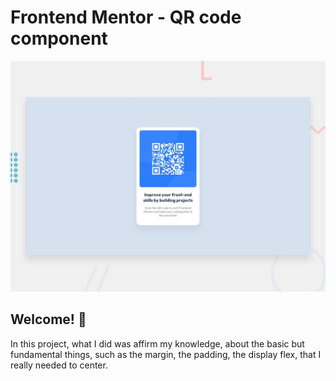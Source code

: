 # Frontend Mentor - QR code component

![Design preview for the QR code component coding challenge](./design/desktop-preview.jpg)

## Welcome! 👋

In this project, what I did was affirm my knowledge, about the basic but fundamental things, such as the margin, the padding, the display flex, that I really needed to center.
